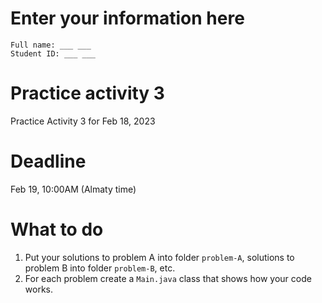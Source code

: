 # Enter your information here
```
Full name: ___ ___
Student ID: ___ ___
```

# Practice activity 3
Practice Activity 3 for Feb 18, 2023

# Deadline
Feb 19, 10:00AM (Almaty time)

# What to do
1. Put your solutions to problem A into folder `problem-A`, solutions to problem B into folder `problem-B`, etc.
2. For each problem create a `Main.java` class that shows how your code works. 

